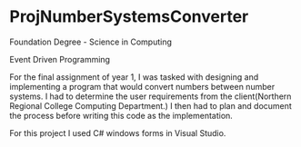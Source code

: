 # ProjNumberSystemsConverter

Foundation Degree - Science in Computing

Event Driven Programming

For the final assignment of year 1, I was tasked with designing
and implementing a program that would convert numbers between
number systems. I had to determine the user requirements from 
the client(Northern Regional College Computing Department.)
I then had to plan and document the process before writing
this code as the implementation.

For this project I used C# windows forms in Visual Studio.
